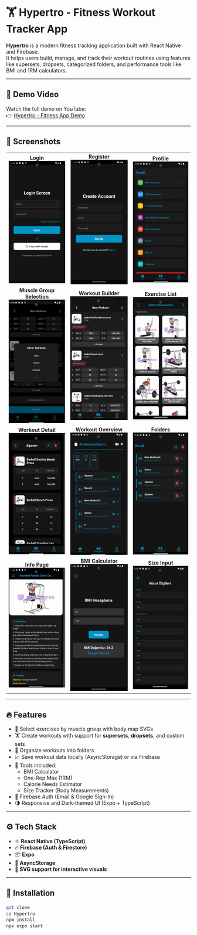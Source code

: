 # 🏋️ Hypertro - Fitness Workout Tracker App

**Hypertro** is a modern fitness tracking application built with React Native and Firebase.  
It helps users build, manage, and track their workout routines using features like supersets, dropsets, categorized folders, and performance tools like BMI and 1RM calculators.

---

## 🎥 Demo Video

Watch the full demo on YouTube:  
👉 [Hypertro - Fitness App Demo](https://www.youtube.com/watch?v=6wpUIr66KNA)

---

## 📸 Screenshots

<table>
  <tr>
    <td align="center"><strong>Login</strong><br><img src="./MyApp/assets/screenshots/Login.jpg" width="160"/></td>
    <td align="center"><strong>Register</strong><br><img src="./MyApp/assets/screenshots/Register.jpg" width="160"/></td>
    <td align="center"><strong>Profile</strong><br><img src="./MyApp/assets/screenshots/Profile.jpg" width="180"/></td>
  </tr>
  <tr>
    <td align="center"><strong>Muscle Group Selection</strong><br><img src="./MyApp/assets/screenshots/Selection.jpg" width="250"/></td>
    <td align="center"><strong>Workout Builder</strong><br><img src="./MyApp/assets/screenshots/Superset.jpg" width="250"/></td>
    <td align="center"><strong>Exercise List</strong><br><img src="./MyApp/assets/screenshots/Move.jpg" width="250"/></td>
  </tr>
  <tr>
    <td align="center"><strong>Workout Detail</strong><br><img src="./MyApp/assets/screenshots/Detail.jpg" width="250"/></td>
    <td align="center"><strong>Workout Overview</strong><br><img src="./MyApp/assets/screenshots/Workout.jpg" width="250"/></td>
    <td align="center"><strong>Folders</strong><br><img src="./MyApp/assets/screenshots/Folder.jpg" width="250"/></td>
  </tr>
  <tr>
    <td align="center"><strong>Info Page</strong><br><img src="./MyApp/assets/screenshots/Info.jpg" width="250"/></td>
    <td align="center"><strong>BMI Calculator</strong><br><img src="./MyApp/assets/screenshots/BMI.jpg" width="250"/></td>
    <td align="center"><strong>Size Input</strong><br><img src="./MyApp/assets/screenshots/Size.jpg" width="250"/></td>
  </tr>
</table>

---

## 🔥 Features

- 🧠 Select exercises by muscle group with body map SVGs
- 🏋️ Create workouts with support for **supersets**, **dropsets**, and custom sets
- 📂 Organize workouts into folders
- 📈 Save workout data locally (AsyncStorage) or via Firebase
- 🧮 Tools included:
  - BMI Calculator
  - One-Rep Max (1RM)
  - Calorie Needs Estimator
  - Size Tracker (Body Measurements)
- 🔐 Firebase Auth (Email & Google Sign-In)
- 🌗 Responsive and Dark-themed UI (Expo + TypeScript)

---

## ⚙️ Tech Stack

- ⚛️ **React Native (TypeScript)**
- 🔥 **Firebase (Auth & Firestore)**
- 📦 **Expo**
- 💾 **AsyncStorage**
- 🎨 **SVG support for interactive visuals**

---

## 🚀 Installation

```bash
git clone 
cd Hypertro
npm install
npx expo start
